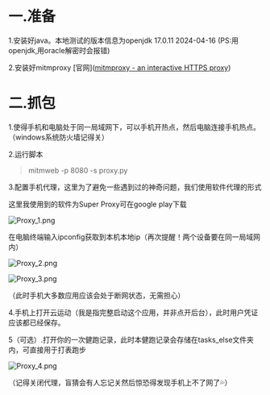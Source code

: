 # 一.准备

1.安装好java。本地测试的版本信息为openjdk 17.0.11 2024-04-16 (PS:用openjdk,用oracle解密时会报错)

2.安装好mitmproxy [官网]([mitmproxy - an interactive HTTPS proxy](https://mitmproxy.org/))

# 二.抓包

1.使得手机和电脑处于同一局域网下，可以手机开热点，然后电脑连接手机热点。（windows系统防火墙记得关）

2.运行脚本

> mitmweb -p 8080 -s proxy.py


3.配置手机代理，这里为了避免一些遇到过的神奇问题，我们使用软件代理的形式

这里我使用到的软件为Super Proxy可在google play下载

![Proxy_1.png](./image/Proxy_1.png)

在电脑终端输入ipconfig获取到本机本地ip（再次提醒！两个设备要在同一局域网内）

![Proxy_2.png](./image/Proxy_2.png)

![Proxy_3.png](./image/Proxy_3.png)

（此时手机大多数应用应该会处于断网状态，无需担心）

4.手机上打开云运动（我是指完整启动这个应用，并非点开后台），此时用户凭证应该都已经保存。

5（可选）.打开你的一次健跑记录，此时本健跑记录会存储在tasks_else文件夹内，可直接用于打表跑步

![Proxy_4.png](./image/Proxy_4.png)

（记得关闭代理，盲猜会有人忘记关然后惊恐得发现手机上不了网了💦）
